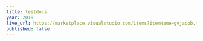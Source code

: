 ```yaml
---
title: testdocs
year: 2019
live_url: https://marketplace.visualstudio.com/items?itemName=gvjacob.testdocs
published: false
---
```

